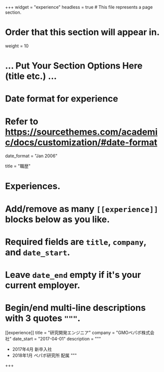 +++
widget = "experience"
headless = true  # This file represents a page section.
# Order that this section will appear in.
weight = 10
# ... Put Your Section Options Here (title etc.) ...

# Date format for experience
#   Refer to https://sourcethemes.com/academic/docs/customization/#date-format
date_format = "Jan 2006"

title = "職歴"

# Experiences.
#   Add/remove as many `[[experience]]` blocks below as you like.
#   Required fields are `title`, `company`, and `date_start`.
#   Leave `date_end` empty if it's your current employer.
#   Begin/end multi-line descriptions with 3 quotes `"""`.
[[experience]]
  title = "研究開発エンジニア"
  company = "GMOペパボ株式会社"
  date_start = "2017-04-01"
  description = """
  - 2017年4月 新卒入社
  - 2018年1月 ペパボ研究所 配属
  """

+++
